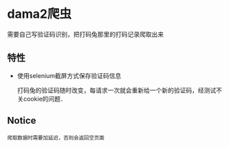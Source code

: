 # dama2爬虫
需要自己写验证码识别，把打码兔那里的打码记录爬取出来

## 特性
- 使用selenium截屏方式保存验证码信息

    打码兔的验证码随时改变，每请求一次就会重新给一个新的验证码，经测试不关cookie的问题．

## Notice
    爬取数据时需要加延迟，否则会返回空页面

